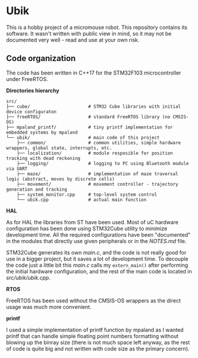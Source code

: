 # Ubik

This is a hobby project of a micromouse robot.
This repository contains its software.
It wasn't written with public view in mind, so it may not be documented very well - read and use at your own risk.


## Code organization

The code has been written in C++17 for the STM32F103 microcontroller under FreeRTOS.

**Directories hierarchy**

```
src/
├── cube/                      # STM32 Cube libraries with initial device configuraton
├── freeRTOS/                  # standard FreeRTOS library (no CMSIS-OS)
├── mpaland_printf/            # tiny printf implementation for embedded systems by mpaland
└── ubik/                      # main code of this project
    ├── common/                # common utilities, simple hardware wrappers, global state, interrupts, etc.
    ├── localization/          # module resposible for position tracking with dead reckoning 
    ├── logging/               # logging to PC using Bluetooth module via UART
    ├── maze/                  # implementation of maze traversal logic (abstract, moves by discrete cells)
    ├── movement/              # movement controller - trajectory generation and tracking
    ├── system_monitor.cpp     # top-level system control
    └── ubik.cpp               # actual main function
```

**HAL**

As for HAL the libraries from ST have been used. 
Most of uC hardware configuration has been done using STM32Cube utility to minimize development time.
All the required configurations have been "documented" in the modules that directly use given peripherals
or in the *NOTES.md* file.

STM32Cube generates its own *main.c*, and the code is not really good for use in a bigger project, but
it saves a lot of development time.
To decouple the code just a little bit this *main.c* calls my `extern_main()` after
performing the initial hardware configuration, and the rest of the main code is located in *src/ubik/ubik.cpp*.

**RTOS**

FreeRTOS has been used without the CMSIS-OS wrappers as the direct usage was much more convenient.

**printf**

I used a simple implementation of printf function by mpaland as I wanted printf that can handle
simple floating point numbers formatting without blowing up the binray size (there is not much space left anyway,
as the rest of code is quite big and not written with code size as the primary concern).


